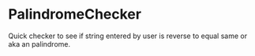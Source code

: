 # PalindromeChecker
Quick checker to see if string entered by user is reverse to equal same or aka an palindrome.
